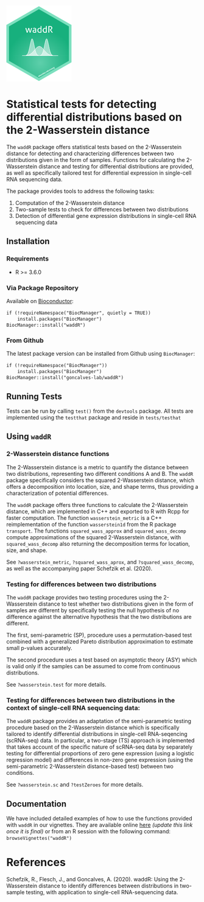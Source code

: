 <img src="bioconductor_sticker.png" height="200">

# Statistical tests for detecting differential distributions based on the 2-Wasserstein distance

The `waddR` package offers statistical tests based on the 2-Wasserstein distance for detecting and characterizing differences between two distributions given in the form of samples. Functions for calculating the 2-Wasserstein distance and testing for differential distributions are provided, as well as specifically tailored test for differential expression in single-cell RNA sequencing data.

The package provides tools to address the following tasks:
1. Computation of the 2-Wasserstein distance 
2. Two-sample tests to check for differences between two distributions
3. Detection of differential gene expression distributions in single-cell RNA sequencing data

## Installation

### Requirements

* R >= 3.6.0

### Via Package Repository

Available on [Bioconductor](https://bioconductor.org/packages/release/bioc/html/waddR.html):
```
if (!requireNamespace("BiocManager", quietly = TRUE))
    install.packages("BiocManager")
BiocManager::install("waddR")
```

### From Github

The latest package version can be installed from Github using `BiocManager`:

```
if (!requireNamespace("BiocManager"))
    install.packages("BiocManager")
BiocManager::install("goncalves-lab/waddR")
```

## Running Tests

Tests can be run by calling `test()` from the `devtools` package.
All tests are implemented using the `testthat` package and reside in `tests/testhat`



## Using `waddR`

### 2-Wasserstein distance functions

The 2-Wasserstein distance is a metric to quantify the distance between two
distributions, representing two different conditions A and B. The `waddR` package
specifically considers the squared 2-Wasserstein distance, which
offers a decomposition into location, size, and shape terms, thus providing a characterization of potential differences.

The `waddR` package offers three functions to calculate the 2-Wasserstein
distance, which are implemented in C++ and exported to R with Rcpp for
faster computation.
The function `wasserstein_metric` is a C++ reimplementation of the
function `wasserstein1d` from the R package `transport`.
The functions `squared_wass_approx` and `squared_wass_decomp` compute
approximations of the squared 2-Wasserstein distance, with `squared_wass_decomp`
also returning the decomposition terms for location, size, and shape. 

See `?wasserstein_metric`, `?squared_wass_aprox`, and `?squared_wass_decomp`, as well as the accompanying paper Schefzik et al. (2020).

### Testing for differences between two distributions

The `waddR` package provides two testing procedures using the 2-Wasserstein distance
to test whether two distributions given in the form of samples are
different by specifically testing the null hypothesis of no difference against the
alternative hypothesis that the two distributions are different.

The first, semi-parametric (SP), procedure uses a permutation-based test combined with a generalized Pareto distribution approximation to 
estimate small p-values accurately.

The second procedure uses a test based on asymptotic theory (ASY) which is
valid only if the samples can be assumed to come from continuous
distributions.

See `?wasserstein.test` for more details.

### Testing for differences between two distributions in the context of single-cell RNA sequencing data:

The `waddR` package provides an adaptation of the
semi-parametric testing procedure based on the 2-Wasserstein distance
which is specifically tailored to identify differential distributions in
single-cell RNA-seqencing (scRNA-seq) data. In particular, a two-stage
(TS) approach is implemented that takes account of the specific
nature of scRNA-seq data by separately testing for differential
proportions of zero gene expression (using a logistic regression model)
and differences in non-zero gene expression (using the semi-parametric
2-Wasserstein distance-based test) between two conditions.

See `?wasserstein.sc` and `?testZeroes` for more details.

## Documentation

We have included detailed examples of how to use the functions provided with
`waddR` in our vignettes.
They are available online [here](https://github.com/goncalves-lab/waddR) 
*(update this link once it is final)* or from an R session with the
following command: 
`browseVignettes("waddR")`

# References

Schefzik, R., Flesch, J., and Goncalves, A. (2020). waddR: Using the 2-Wasserstein distance to identify differences between distributions in two-sample testing, with application to single-cell RNA-sequencing data.

